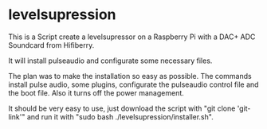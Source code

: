 # levelsupression
This is a Script create a levelsupressor on a Raspberry Pi with a DAC+ ADC Soundcard from Hifiberry.

It will install pulseaudio and configurate some necessary files.

The plan was to make the installation so easy as possible. The commands
install pulse audio, some plugins, configurate the pulseaudio
control file and the boot file. Also it turns off the power management.

It should be very easy to use, just download the script with "git clone 'git-link'" and
run it with "sudo bash ./levelsupression/installer.sh".
